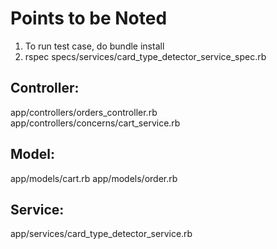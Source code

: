 # Points to be Noted

1. To run test case, do bundle install
2. rspec specs/services/card_type_detector_service_spec.rb

## Controller:
app/controllers/orders_controller.rb
app/controllers/concerns/cart_service.rb

## Model:
app/models/cart.rb
app/models/order.rb

## Service:
app/services/card_type_detector_service.rb
